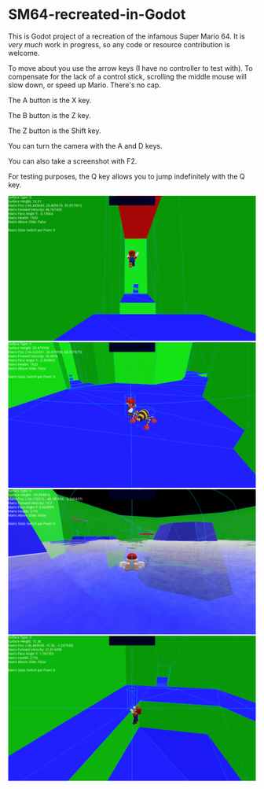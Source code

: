 # SM64-recreated-in-Godot



This is Godot project of a recreation of the infamous Super Mario 64. It is _very much_ work in progress, so any code or resource contribution is welcome.



To move about you use the arrow keys (I have no controller to test with). To compensate for the lack of a control stick, scrolling the middle mouse will slow down, or speed up Mario. There's no cap.

The A button is the X key.

The B button is the Z key.

The Z button is the Shift key.

You can turn the camera with the A and D keys.

You can also take a screenshot with F2.

For testing purposes, the Q key allows you to jump indefinitely with the Q key.



![Screenshot4146222204](Screenshots/Screenshot4146222204.png)![Screenshot4103528208](Screenshots/Screenshot4103528208.png)![Screenshot4146222204](Screenshots/Screenshot3280913730.png)![Screenshot1079535570](Screenshots/Screenshot1079535570.png)